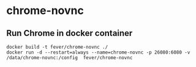 # chrome-novnc
## Run Chrome in docker container
```
docker build -t fever/chrome-novnc ./
docker run -d --restart=always --name=chrome-novnc -p 26080:6080 -v /data/chrome-novnc:/config  fever/chrome-novnc
```
